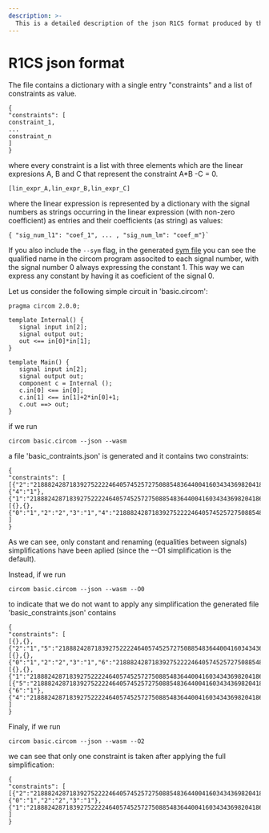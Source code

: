 ```yaml
---
description: >-
  This is a detailed description of the json R1CS format produced by the circom compiler when the flag --json is activated.
---
```

# R1CS json format

The file contains a dictionary with a single entry "constraints" and a list of constraints as value.
```
{
"constraints": [
constraint_1,
...
constraint_n
]
}
```
where every constraint is a list with three elements which are the linear expresions A, B and C that represent the constraint A*B -C = 0.
```
[lin_expr_A,lin_expr_B,lin_expr_C]
```
where the linear expression is represented by a dictionary with the signal numbers as strings occurring in the linear expression (with non-zero coefficient) as entries and their coefficients (as string) as values:
```
{ "sig_num_l1": "coef_1", ... , "sig_num_lm": "coef_m"}`
```
If you also include the ```--sym``` flag, in the generated [sym file](sym.md) you can see the qualified name in the circom program associted to each signal number, with the signal number 0 always expressing the constant 1. This way we can express any constant by having it as coeficient of the signal 0.

Let us consider the following simple circuit in 'basic.circom':

```text
pragma circom 2.0.0;

template Internal() {
   signal input in[2];
   signal output out;
   out <== in[0]*in[1];
}

template Main() {
   signal input in[2];
   signal output out;
   component c = Internal ();
   c.in[0] <== in[0];
   c.in[1] <== in[1]+2*in[0]+1;
   c.out ==> out;
}
```
if we run

```text
circom basic.circom --json --wasm 
```
a file 'basic_contraints.json' is generated and it contains two constraints: 

```text
{
"constraints": [
[{"2":"21888242871839275222246405745257275088548364400416034343698204186575808495616"},{"4":"1"},{"1":"21888242871839275222246405745257275088548364400416034343698204186575808495616"}],
[{},{},{"0":"1","2":"2","3":"1","4":"21888242871839275222246405745257275088548364400416034343698204186575808495616"}]
]
}
```

 As we can see, only constant and renaming (equalities between signals) simplifications have been aplied
(since the --O1 simplification is the default).

Instead, if we run

```text
circom basic.circom --json --wasm --O0
```

to indicate that we do not want to apply any simplification the generated file 'basic_constraints.json' contains

```text
{
"constraints": [
[{},{},{"2":"1","5":"21888242871839275222246405745257275088548364400416034343698204186575808495616"}],
[{},{},{"0":"1","2":"2","3":"1","6":"21888242871839275222246405745257275088548364400416034343698204186575808495616"}],
[{},{},{"1":"21888242871839275222246405745257275088548364400416034343698204186575808495616","4":"1"}],
[{"5":"21888242871839275222246405745257275088548364400416034343698204186575808495616"},{"6":"1"},{"4":"21888242871839275222246405745257275088548364400416034343698204186575808495616"}]
]
}
```
Finaly, if we run 

```text
circom basic.circom --json --wasm --O2
```

we can see that only one constraint is taken after applying the full simplification:

```text
{
"constraints": [
[{"2":"21888242871839275222246405745257275088548364400416034343698204186575808495616"},{"0":"1","2":"2","3":"1"},{"1":"21888242871839275222246405745257275088548364400416034343698204186575808495616"}]
]
}
```
